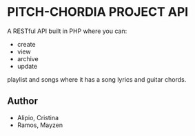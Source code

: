# PITCH-CHORDIA PROJECT API
A RESTful API built in PHP where you can:
- create
- view
- archive
- update

playlist and songs where it has a song lyrics and guitar chords.

## Author
- Alipio, Cristina
- Ramos, Mayzen
